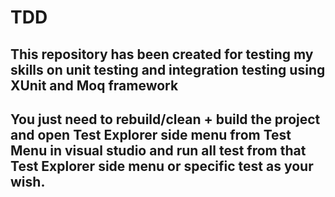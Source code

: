 # TDD

## This repository has been created for testing my skills on unit testing and integration testing using XUnit and Moq framework

## You just need to rebuild/clean + build the project and open Test Explorer side menu from Test Menu in visual studio and run all test from that Test Explorer side menu or specific test as your wish. 
